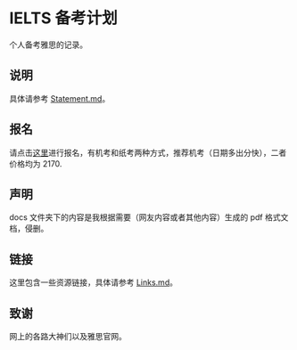 # IELTS 备考计划

个人备考雅思的记录。


## 说明

具体请参考 [Statement.md](https://github.com/i0Ek3/yasi/blob/main/Statement.md)。


## 报名

请点击[这里](https://ielts.neea.cn/?utm_source=chinaielts&utm_medium=banner&utm_campaign=chinaieltspromopilot&utm_id=chinaieltspromo&utm_term=chinaieltspromopilot&utm_content=chinaieltspromopilot)进行报名，有机考和纸考两种方式，推荐机考（日期多出分快），二者价格均为 2170.

## 声明

docs 文件夹下的内容是我根据需要（网友内容或者其他内容）生成的 pdf 格式文档，侵删。


## 链接

这里包含一些资源链接，具体请参考 [Links.md](https://github.com/i0Ek3/yasi/blob/main/Links.md)。


## 致谢

网上的各路大神们以及雅思官网。

